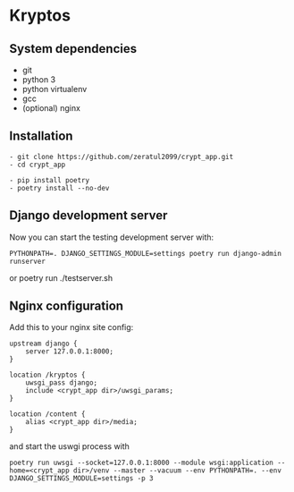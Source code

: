 Kryptos
=======

System dependencies
-------------------

- git
- python 3
- python virtualenv
- gcc
- (optional) nginx

Installation
------------


    - git clone https://github.com/zeratul2099/crypt_app.git
    - cd crypt_app

    - pip install poetry
    - poetry install --no-dev



Django development server
-------------------------

Now you can start the testing development server with:

    PYTHONPATH=. DJANGO_SETTINGS_MODULE=settings poetry run django-admin runserver

or
    poetry run ./testserver.sh

Nginx configuration
-------------------

Add this to your nginx site config:


    upstream django {
        server 127.0.0.1:8000;
    }

    location /kryptos {
        uwsgi_pass django;
        include <crypt_app dir>/uwsgi_params;
    }

    location /content {
        alias <crypt_app dir>/media;
    }


and start the uswgi process with

    poetry run uwsgi --socket=127.0.0.1:8000 --module wsgi:application --home=<crypt_app dir>/venv --master --vacuum --env PYTHONPATH=. --env DJANGO_SETTINGS_MODULE=settings -p 3

